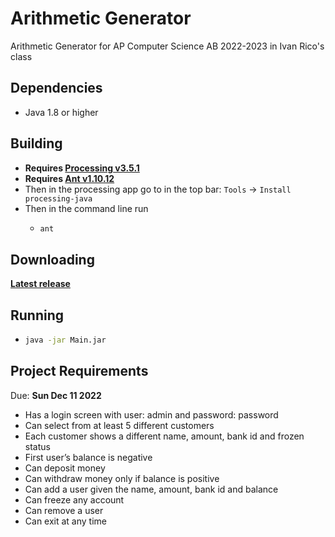 # Arithmetic Generator

Arithmetic Generator for AP Computer Science AB 2022-2023 in Ivan Rico's class

## Dependencies

- Java 1.8 or higher

## Building

- **Requires [Processing v3.5.1](https://processing.org/download)**
- **Requires [Ant v1.10.12](https://ant.apache.org/bindownload.cgi#:~:text=1.10.12%20release%20%2D%20requires%20minimum%20of%20Java%208%20at%20runtime)**
- Then in the processing app go to in the top bar: `Tools` -> `Install processing-java`
- Then in the command line run
  - ```bash
    ant
    ```

## Downloading

**[Latest release](https://github.com/luis-c465/BankApp/releases/latest)**

## Running

- ```bash
  java -jar Main.jar
  ```

## Project Requirements

Due: **Sun Dec 11 2022**

- Has a login screen with user: admin and password: password
- Can select from at least 5 different customers
- Each customer shows a different name, amount, bank id and frozen status
- First user’s balance is negative
- Can deposit money
- Can withdraw money only if balance is positive
- Can add a user given the name, amount, bank id and balance
- Can freeze any account
- Can remove a user
- Can exit at any time
